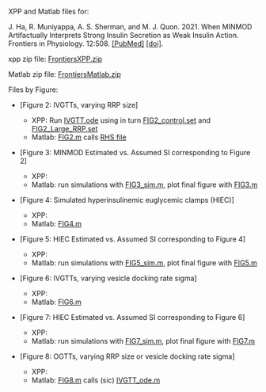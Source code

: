 XPP and Matlab files for:

J. Ha, R. Muniyappa, A. S. Sherman, and M. J. Quon. 2021. When MINMOD Artifactually Interprets Strong Insulin Secretion as Weak Insulin Action. Frontiers in Physiology. 12:508. [[PubMed]](https://pubmed.ncbi.nlm.nih.gov/33967818/) [[doi]](https://www.frontiersin.org/articles/10.3389/fphys.2021.601894/full).

xpp zip file: [FrontiersXPP.zip](FrontiersXPP.zip)

Matlab zip file: [FrontiersMatlab.zip](FrontiersMatlab.zip)

Files by Figure:

* [Figure 2: IVGTTs, varying RRP size]
    * XPP: Run [IVGTT.ode](IVGTT.ode) using in turn [FIG2_control.set](FIG2_control.set) and [FIG2_Large_RRP.set](FIG2_Large_RRP.set)
    * Matlab: [FIG2.m](FIG2.m) calls [RHS file](IVGTT_ode.m) 

* [Figure 3: MINMOD Estimated vs. Assumed SI corresponding to Figure 2]
    * XPP: 
    * Matlab: run simulations with [FIG3_sim.m](FIG3_sim.m), plot final figure with [FIG3.m](FIG3.m)

* [Figure 4: Simulated hyperinsulinemic euglycemic clamps (HIEC)]
    * XPP:
    * Matlab: [FIG4.m](FIG4.m) 

* [Figure 5: HIEC Estimated vs. Assumed SI corresponding to Figure 4]
    * XPP:
    * Matlab: run simulations with [FIG5_sim.m](FIG5_sim.m), plot final figure with [FIG5.m](FIG5.m)

* [Figure 6: IVGTTs, varying vesicle docking rate sigma]
    * XPP: 
    * Matlab: [FIG6.m](FIG6.m)

* [Figure 7:  HIEC Estimated vs. Assumed SI corresponding to Figure 6]
    * XPP: 
    * Matlab: run simulations with [FIG7_sim.m](FIG7_sim.m), plot final figure with [FIG7.m](FIG7.m)

* [Figure 8: OGTTs, varying RRP size or vesicle docking rate sigma]
    * XPP:
    * Matlab: [FIG8.m](FIG8.m) calls (sic) [IVGTT_ode.m](IVGTT_ode.m) 
